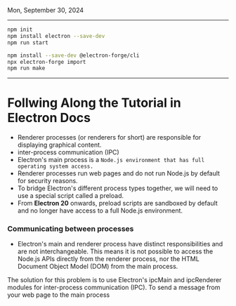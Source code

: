 Mon, September 30, 2024

---

```bash
npm init
npm install electron --save-dev
npm run start

npm install --save-dev @electron-forge/cli
npx electron-forge import
npm run make
```

---

# Follwing Along the Tutorial in Electron Docs

- Renderer processes (or renderers for short) are responsible for displaying graphical content.
- inter-process communication (IPC)
- Electron's main process is a `Node.js environment that has full operating system access.`
- Renderer processes run web pages and do not run Node.js by default for security reasons.
- To bridge Electron's different process types together, we will need to use a special script called a preload.
- From **Electron 20** onwards, preload scripts are sandboxed by default and no longer have access to a full Node.js environment.

### Communicating between processes

- Electron's main and renderer process have distinct responsibilities and are not interchangeable. This means it is not possible to access the Node.js APIs directly from the renderer process, nor the HTML Document Object Model (DOM) from the main process.

The solution for this problem is to use Electron's ipcMain and ipcRenderer modules for inter-process communication (IPC). To send a message from your web page to the main process

